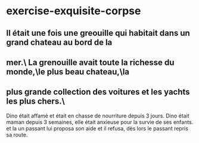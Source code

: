 # exercise-exquisite-corpse

## Il était une fois une greouille qui habitait dans un grand chateau au bord de la 
## mer\.\ La grenouille avait toute la richesse du monde\,\le plus beau chateau\,\la 
## plus grande collection des voitures et les yachts les plus chers\.\

Dino était affamé et était en chasse de nourriture depuis 3 jours. Dino était maman depuis 3 semaines, elle était anxieuse pour la survie de ses enfants.
 et la un passant lui proposa son aide et il refusa, dès lors le passant repris sa route.
